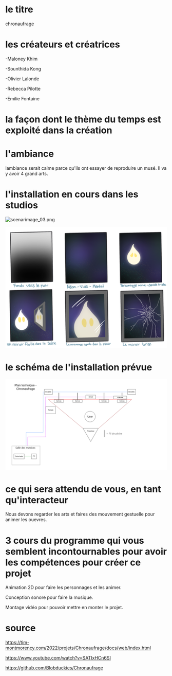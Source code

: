 # le titre

chronaufrage

# les créateurs et créatrices

-Maloney Khim

-Sounthida Kong

-Olivier Lalonde

-Rebecca Pilotte

-Émilie Fontaine


# la façon dont le thème du temps est exploité dans la création




# l'ambiance

lambiance serait calme parce qu'ils ont essayer de reproduire un musé. Il va y avoir 4 grand arts.

# l'installation en cours dans les studios 

![scenarimage_03.png](media/scenarimage_03.png)

![scenarimage_2.5.png](media/scenarimage_2.5.png)

# le schéma de l'installation prévue 

![technique.png](media/plan_technique.png)

# ce qui sera attendu de vous, en tant qu'interacteur

Nous devons regarder les arts et faires des mouvement gestuelle pour animer les ouevres.

# 3 cours du programme qui vous semblent incontournables pour avoir les compétences pour créer ce projet

Animation 2D pour faire les personnages et les animer.

Conception sonore pour faire la musique.

Montage vidéo pour pouvoir mettre en monter le projet.

# source

https://tim-montmorency.com/2022/projets/Chronaufrage/docs/web/index.html

https://www.youtube.com/watch?v=SATIxHCn6SI

https://github.com/Blobduckies/Chronaufrage

